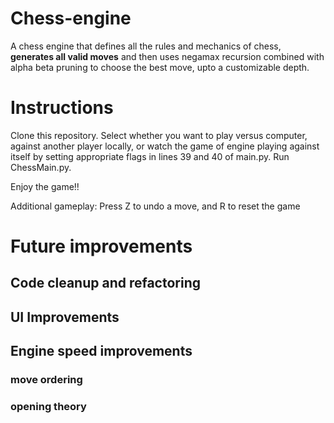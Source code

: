 # Chess-engine
A chess engine that defines all the rules and mechanics of chess, **generates all valid moves** and then uses negamax recursion combined with alpha beta pruning to choose the best move, upto a customizable depth.
# Instructions
Clone this repository.
Select whether you want to play versus computer, against another player locally, or watch the game of engine playing against itself by setting appropriate flags in lines 39 and 40 of main.py.
Run ChessMain.py.

Enjoy the game!!

Additional gameplay: Press Z to undo a move, and R to reset the game

# Future improvements
## Code cleanup and refactoring

## UI Improvements

## Engine speed improvements
### move ordering
### opening theory

